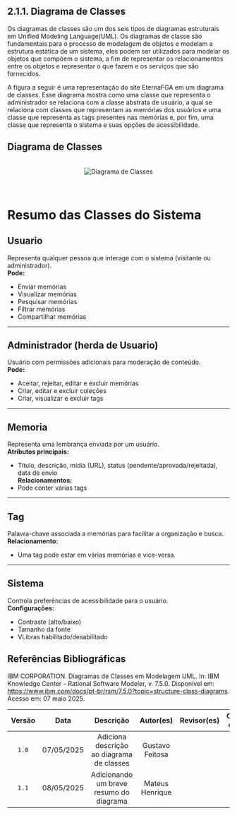 ## 2.1.1. Diagrama de Classes

Os diagramas de classes são um dos seis tipos de diagramas estruturais em Unified Modeling Language(UML). Os diagramas de classe são fundamentais para o processo de modelagem de objetos e modelam a estrutura estática de um sistema, eles podem ser utilizados para modelar os objetos que compõem o sistema, a fim de representar os relacionamentos entre os objetos e representar o que fazem e os serviços que são fornecidos. 

A figura a seguir é uma representação do site EternaFGA em um diagrama de classes. Esse diagrama mostra como uma classe que representa o administrador se relaciona com a classe abstrata de usuário, a qual se relaciona com classes que representam as memórias dos usuários e uma classe que representa as tags presentes nas memórias e, por fim, uma classe que representa o sistema e suas opções de acessibilidade.  

## Diagrama de Classes

<br>
<div style="text-align: center;">
  <img src="./assets/Diagrama_Classes.drawio.png" alt="Diagrama de Classes" style="max-width: 100%; height: auto;">
</div>
<br><br>

#  Resumo das Classes do Sistema

## Usuario
Representa qualquer pessoa que interage com o sistema (visitante ou administrador).  
**Pode:**
- Enviar memórias
- Visualizar memórias
- Pesquisar memórias
- Filtrar memórias
- Compartilhar memórias

---

## Administrador (herda de Usuario)
Usuário com permissões adicionais para moderação de conteúdo.  
**Pode:**
- Aceitar, rejeitar, editar e excluir memórias
- Criar, editar e excluir coleções
- Criar, visualizar e excluir tags

---

## Memoria
Representa uma lembrança enviada por um usuário.  
**Atributos principais:**
- Título, descrição, mídia (URL), status (pendente/aprovada/rejeitada), data de envio  
**Relacionamentos:**
- Pode conter várias tags

---

## Tag
Palavra-chave associada a memórias para facilitar a organização e busca.  
**Relacionamento:**  
- Uma tag pode estar em várias memórias e vice-versa.

---

## Sistema
Controla preferências de acessibilidade para o usuário.  
**Configurações:**
- Contraste (alto/baixo)
- Tamanho da fonte
- VLibras habilitado/desabilitado



## Referências Bibliográficas

IBM CORPORATION. Diagramas de Classes em Modelagem UML. In: IBM Knowledge Center – Rational Software Modeler, v. 7.5.0. Disponível em: https://www.ibm.com/docs/pt-br/rsm/7.5.0?topic=structure-class-diagrams. Acesso em: 07 maio 2025.

| Versão | Data | Descrição | Autor(es) | Revisor(es) | Comentário do Revisor |
| :-: | :-: | :-: | :-: | :-: | :-: |
| `1.0` | 07/05/2025  | Adiciona descrição ao diagrama de classes | Gustavo Feitosa | | |
| `1.1` | 08/05/2025  | Adicionando um breve resumo do diagrama | Mateus Henrique | | |
